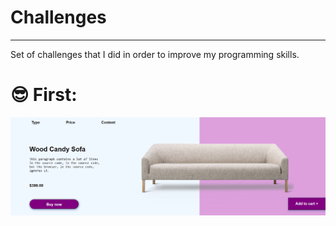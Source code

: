# Challenges
<hr>
Set of challenges that I did in order to improve my programming skills.

# :sunglasses: First:
<img src="img/first.png">